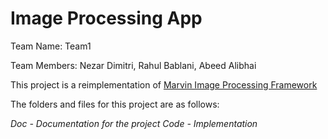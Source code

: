 # Image Processing App

Team Name: Team1

Team Members: Nezar Dimitri, Rahul Bablani, Abeed Alibhai

This project is a reimplementation of [Marvin Image Processing Framework](https://sourceforge.net/projects/marvinproject/?source=typ_redirect "sourceforge.net/projects/marvinproject")

The folders and files for this project are as follows:

*Doc - Documentation for the project Code - Implementation*

